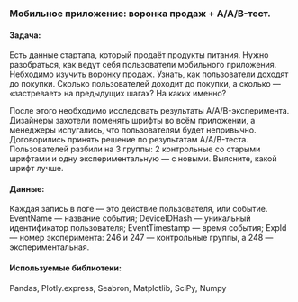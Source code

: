 ### Мобильное приложение: воронка продаж + A/A/B-тест.

#### Задача:

Есть данные стартапа, который продаёт продукты питания. Нужно разобраться, как ведут себя пользователи мобильного приложения. Небходимо изучить воронку продаж. Узнать, как пользователи доходят до покупки. Сколько пользователей доходит до покупки, а сколько — «застревает» на предыдущих шагах? На каких именно?

После этого необходимо исследовать результаты A/A/B-эксперимента. Дизайнеры захотели поменять шрифты во всём приложении, а менеджеры испугались, что пользователям будет непривычно. Договорились принять решение по результатам A/A/B-теста. Пользователей разбили на 3 группы: 2 контрольные со старыми шрифтами и одну экспериментальную — с новыми. Выясните, какой шрифт лучше.

#### Данные:
Каждая запись в логе — это действие пользователя, или событие.
EventName — название события;
DeviceIDHash — уникальный идентификатор пользователя;
EventTimestamp — время события;
ExpId — номер эксперимента: 246 и 247 — контрольные группы, а 248 — экспериментальная.

#### Используемые библиотеки:
Pandas, Plotly.express, Seabron, Matplotlib, SciPy, Numpy 
